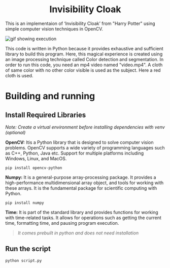 <h1 align="center">Invisibility Cloak</h1>

This is an implementaion of ‘Invisibility Cloak’ from "Harry Potter" using simple computer vision techniques in OpenCV. 

![gif showing execution](./screenrecording.gif)

This code is written in Python because it provides exhaustive and sufficient library to build this program. Here, this magical experience is created using an image processing technique called Color detection and segmentation. In order to run this code, you need an mp4 video named "video.mp4". A cloth of same color with no other color visible is used as the subject. Here a red cloth is used.

# Building and running

## Install Required Libraries

*Note: Create a virtual environment before installing dependencies with venv (optional)*

**OpenCV:** Itis a Python library that is designed to solve computer vision problems. OpenCV supports a wide variety of programming languages such as C++, Python, Java etc. Support for multiple platforms including Windows, Linux, and MacOS.

```python3
pip install opencv-python
```

**Numpy:** It is a general-purpose array-processing package. It provides a high-performance multidimensional array object, and tools for working with these arrays. It is the fundamental package for scientific computing with Python.

```python3
pip install numpy
```

**Time:** It is part of the standard library and provides functions for working with time-related tasks. It allows for operations such as getting the current time, formatting time, and pausing program execution.

>*It comes prebuilt in python and does not need installation* 


## Run the script

```python3
python script.py
```